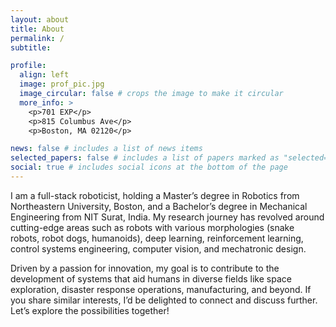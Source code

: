```yaml
---
layout: about
title: About
permalink: /
subtitle: 

profile:
  align: left
  image: prof_pic.jpg
  image_circular: false # crops the image to make it circular
  more_info: >
    <p>701 EXP</p>
    <p>815 Columbus Ave</p>
    <p>Boston, MA 02120</p>

news: false # includes a list of news items
selected_papers: false # includes a list of papers marked as "selected={true}"
social: true # includes social icons at the bottom of the page
---
```


I am a full-stack roboticist, holding a Master’s degree in Robotics from Northeastern University, Boston, and a Bachelor’s degree in Mechanical Engineering from NIT Surat, India. My research journey has revolved around cutting-edge areas such as robots with various morphologies (snake robots, robot dogs, humanoids), deep learning, reinforcement learning, control systems engineering, computer vision, and mechatronic design.

Driven by a passion for innovation, my goal is to contribute to the development of systems that aid humans in diverse fields like space exploration, disaster response operations, manufacturing, and beyond. If you share similar interests, I’d be delighted to connect and discuss further. Let’s explore the possibilities together!
